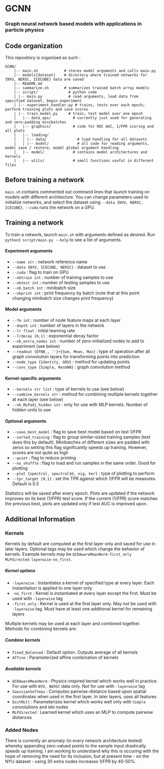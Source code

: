 # GCNN

###  Graph neural network based models with applications in particle physics

## Code organization
This repository is organized as such :
```
GCNN/
    |-- main.sh            # stores model arguments and calls main.py
    |-- models[dataset]    # directory where trained networks for {NYU, NERSC, ICECUBE} data are saved
    |-- README.md
    |-- summarize.sh       # summarizes trained batch array models
    |-- script/              # python code
    | |-- main.py            # read arguments, load data from specified dataset, begin experiment
    | |-- experiment_handler.py # trains, tests over each epoch; perform training plots and save scores
    | |-- train_model.py     # train, test model over one epoch
    |	|-- data_ops/          # currently just used for generating and zero-padding minibatches
    |	|-- graphics/          # code for ROC AUC, 1/FPR scoring and all plots
    |	|-- loading/           
    |	| |-- data/              # load handling for all datasets
    |	| |-- model/             # all code for reading arguments, model save / restore, model global argument handling
    |	|-- model/             # contains model architectures and kernels
    |	|-- utils/             # small functions useful in different files
```

## Before training a network

`main.sh` contains commented out command lines that launch training on models with different architecture. You can change parameters used to initialize networks, and select the dataset using `--data {NYU, NERSC, ICECUBE}`. `--cuda` runs the network on a GPU.

## Training a network

To train a network, launch `main.sh` with arguments defined as desired. Run `python3 script/main.py --help` to see a list of arguments.

#### Experiment arguments
* `--name str` : network reference name
* `--data {NYU, ICECUBE, NERSC}` : dataset to use
* `--cuda` : flag to train on GPU
* `--nbtrain int` : number of training samples to use
* `--nbtest int` : number of testing samples to use
* `--nb_batch int` : minibatch size
* `--nbprint int` : print frequency by batch (note that at this point changing minibatch size changes print frequency)

#### Model arguments
* `--fm int` : number of node feature maps at each layer
* `--depth int` : number of layers in the network
* `--lr float` : initial learning rate
* `--lrdecay [0,1]` : exponential decay factor
* `--nb_extra_nodes int` : number of zero-initialized nodes to add to experiment (see below)
* `--readout {DTNN_, ''}+{Sum, Mean, Max}` : type of operation after all graph convolution layers for transforming points into prediction
* `--node_type {Identity, GRU}` : method for updating points
* `--conv_type {Simple, ResGNN}` : graph convolution method

#### Kernel-specific arguments
* `--kernels str list` : type of kernels to use (see below)
* `--combine_kernels str` : method for combining multiple kernels together at each layer (see below)
* `--nb_MLPadj_hidden int` : only for use with MLP kernels. Number of hidden units to use

#### Optional arguments
* `--save_best_model` : flag to save best model based on test 1/FPR
* `--sorted_training` : flag to group similar-sized training samples (test does this by default). Minibatches of different sizes are padded with zeros so setting this flag significantly speeds up training. However, scores are not quite as high
* `--quiet` : flag to reduce printing
* `--no_shuffle` : flag to load and run samples in the same order. Good for plotting
* `--plot {spectral, spectral3d, eig, ker}` : type of plotting to perform
* `--tpr_target [0,1]` : set the TPR against which 1/FPR will be measures. Default is 0.5

Statistics will be saved after every epoch. Plots are updated if the network improves on its best (1/FPR) test score. If the current (1/FPR) score matches the previous best, plots are updated only if test AUC is improved upon.

## Additional Information
### Kernels
Kernels by default are computed at the first layer only and saved for use in later layers. Optional tags may be used which change the behavior of kernels. Example kernels may be `QCDAwareMeanNorm-first_only` `MLPdirected-layerwise-no_first`.
##### Kernel options
* `-layerwise` : Instantiates a kernel of specified type at every layer. Each instantiation is applied to one layer only
* `-no_first` : Kernel is instantiated at every layer except the first. Must be used with `-layerwise` tag
* `-first_only` : Kernel is used at the first layer only. May not be used with `-layerwise` tag. Must have at least one additional kernel for remaining layers

Multiple kernels may be used at each layer and combined together. Methods for combining kernels are:
##### Combine kernels
* `Fixed_Balanced` : Default option. Outputs average of all kernels
* `Affine` : Parameterized affine combination of kernels

##### Available kernels
* `QCDAwareMeanNorm` : Physics-inspired kernel which works well in practice. For use with `NYU, NERSC` data only. Not for use with `-layerwise` tag
* `GaussianSoftmax` : Computes pairwise-distance based upon spatial coordinates when used in the first layer. In later layers, uses all features
* `DistMult` : Parameterizes kernel which works well only with `Simple` convolutions and `GRU` nodes
* `MLPdirected` : Learned kernel which uses an MLP to compute pairwise distances

### Added Nodes
There is currently an anomaly (in every network architecture tested) whereby appending zero-valued points to the sample input drastically speeds up training. I am working to understand why this is occuring with the hope of removing the need for its inclusion, but at present time - on the NYU dataset - using 30 extra nodes increases 1/FPR by 40-50%.



















